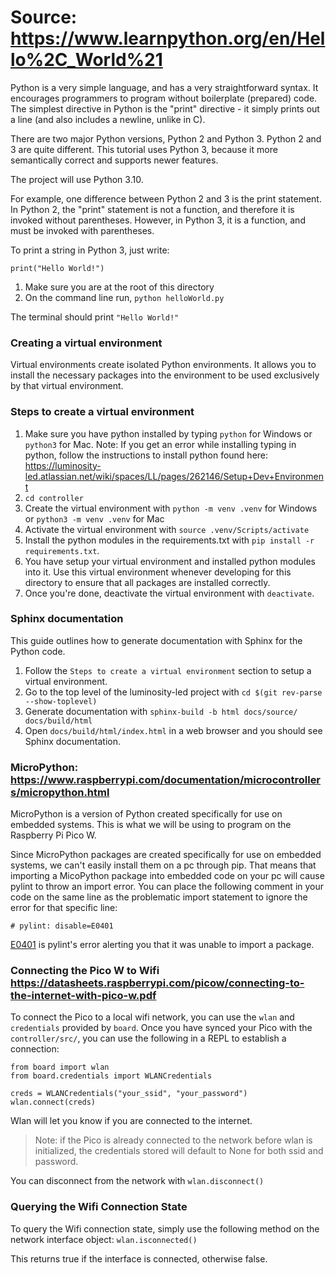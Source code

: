 # Source: https://www.learnpython.org/en/Hello%2C_World%21

Python is a very simple language, and has a very straightforward syntax. It encourages programmers to program without boilerplate (prepared) code. The simplest directive in Python is the "print" directive - it simply prints out a line (and also includes a newline, unlike in C).

There are two major Python versions, Python 2 and Python 3. Python 2 and 3 are quite different. This tutorial uses Python 3, because it more semantically correct and supports newer features.

The project will use Python 3.10.

For example, one difference between Python 2 and 3 is the print statement. In Python 2, the "print" statement is not a function, and therefore it is invoked without parentheses. However, in Python 3, it is a function, and must be invoked with parentheses.

To print a string in Python 3, just write:

`print("Hello World!")`

1. Make sure you are at the root of this directory
2. On the command line run, 
`python helloWorld.py`

The terminal should print 
`"Hello World!"`

### Creating a virtual environment
Virtual environments create isolated Python environments.  It allows you to install the necessary packages into the environment to be used exclusively by that virtual environment.

### Steps to create a virtual environment
1. Make sure you have python installed by typing `python` for Windows or `python3` for Mac.
Note: If you get an error while installing typing in python, follow the instructions to install python found here: https://luminosity-led.atlassian.net/wiki/spaces/LL/pages/262146/Setup+Dev+Environment
2. `cd controller`
3. Create the virtual environment with `python -m venv .venv` for Windows or `python3 -m venv .venv` for Mac
4. Activate the virtual environment with `source .venv/Scripts/activate`
5. Install the python modules in the requirements.txt with `pip install -r requirements.txt`.
6. You have setup your virtual environment and installed python modules into it. Use this virtual environment whenever developing for this directory to ensure that all packages are installed correctly.
7. Once you're done, deactivate the virtual environment with `deactivate`.

### Sphinx documentation
This guide outlines how to generate documentation with Sphinx for the Python code.
1. Follow the `Steps to create a virtual environment` section to setup a virtual environment. 
2. Go to the top level of the luminosity-led project with `cd $(git rev-parse --show-toplevel)`
3. Generate documentation with `sphinx-build -b html docs/source/ docs/build/html`
4. Open `docs/build/html/index.html` in a web browser and you should see Sphinx documentation.

### MicroPython: https://www.raspberrypi.com/documentation/microcontrollers/micropython.html
MicroPython is a version of Python created specifically for use on embedded systems.
This is what we will be using to program on the Raspberry Pi Pico W.

Since MicroPython packages are created specifically for use on embedded systems,
we can't easily install them on a pc through pip. That means that importing
a MicoPython package into embedded code on your pc will cause pylint to throw
an import error. You can place the following comment in your code on the same line
as the problematic import statement to ignore the error for that specific line:

`# pylint: disable=E0401`

[E0401](https://pylint.pycqa.org/en/latest/user_guide/messages/error/import-error.html) is pylint's error alerting you that it was unable to import a package.

### Connecting the Pico W to Wifi https://datasheets.raspberrypi.com/picow/connecting-to-the-internet-with-pico-w.pdf
To connect the Pico to a local wifi network, you can use the `wlan` and `credentials` provided by `board`.
Once you have synced your Pico with the `controller/src/`, you can use the following in a REPL to establish a connection:
```
from board import wlan
from board.credentials import WLANCredentials

creds = WLANCredentials("your_ssid", "your_password")
wlan.connect(creds)
```

Wlan will let you know if you are connected to the internet.
> Note: if the Pico is already connected to the network before wlan is initialized, the credentials stored will default to None for both ssid and password.

You can disconnect from the network with `wlan.disconnect()`

### Querying the Wifi Connection State
To query the Wifi connection state, simply use the following method on the network interface object:
`wlan.isconnected()`

This returns true if the interface is connected, otherwise false.